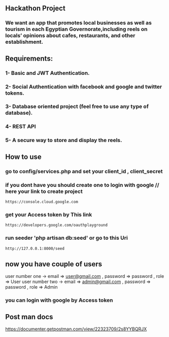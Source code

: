 ## Hackathon Project

### We want an app that promotes local businesses as well as tourism in each Egyptian Governorate,including reels on locals’ opinions about cafes, restaurants, and other establishment.

## Requirements:

### 1- Basic and JWT Authentication.
### 2- Social Authentication with facebook and google and twitter tokens.
### 3- Database oriented project (feel free to use any type of database).
### 4- REST API
### 5- A secure way to store and display the reels.


## How to use 

### go to config/services.php and set your client_id , client_secret 
### if you dont have you should create one to login with google // here your link to create project
    https://console.cloud.google.com
   
### get your Access token by This link
    https://developers.google.com/oauthplayground
   
### run seeder 'php artisan db:seed' or go to this Uri
    http://127.0.0.1:8000/seed
   
## now you have couple of users 
   user number one -> email => user@gmail.com  , password => password , role => User
   user number two -> email => admin@gmail.com , password => password , role => Admin
### you can login with google by Access token


## Post man docs

 https://documenter.getpostman.com/view/22323709/2s8YYBQRJX






